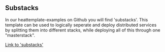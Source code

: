 ## Substacks

In our heattemplate-examples on Github you will find 'substacks'. This template can be used to logically seperate and deploy distributed services by splitting them into different stacks, while deploying all of this through one "masterstack".

[Link to 'substacks'](https://github.com/syseleven/heat-examples/tree/master/substacks)
